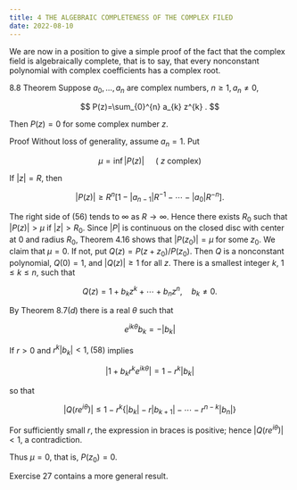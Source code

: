 ```yaml
---
title: 4 THE ALGEBRAIC COMPLETENESS OF THE COMPLEX FILED
date: 2022-08-10
---
```



We are now in a position to give a simple proof of the fact that the complex field is algebraically complete, that is to say, that every nonconstant polynomial with complex coefficients has a complex root.


$8.8$ Theorem Suppose $a_{0}, \ldots, a_{n}$ are complex numbers, $n \geq 1, a_{n} \neq 0$,

$$
P(z)=\sum_{0}^{n} a_{k} z^{k} .
$$

Then $P(z)=0$ for some complex number $z$.

Proof Without loss of generality, assume $a_{n}=1$. Put

$$
\mu=\inf |P(z)| \quad \text { ( } z \text { complex) }
$$

If $|z|=R$, then

$$
|P(z)| \geq R^{n}\left[1-\left|a_{n-1}\right| R^{-1}-\cdots-\left|a_{0}\right| R^{-n}\right] .
$$

The right side of (56) tends to $\infty$ as $R \rightarrow \infty$. Hence there exists $R_{0}$ such that $|P(z)|>\mu$ if $|z|>R_{0}$. Since $|P|$ is continuous on the closed disc with center at 0 and radius $R_{0}$, Theorem $4.16$ shows that $\left|P\left(z_{0}\right)\right|=\mu$ for some $z_{0}$.
We claim that $\mu=0$.
If not, put $Q(z)=P\left(z+z_{0}\right) / P\left(z_{0}\right)$. Then $Q$ is a nonconstant polynomial, $Q(0)=1$, and $|Q(z)| \geq 1$ for all $z$. There is a smallest integer $k$, $1 \leq k \leq n$, such that

$$
Q(z)=1+b_{k} z^{k}+\cdots+b_{n} z^{n}, \quad b_{k} \neq 0 .
$$

By Theorem $8.7(d)$ there is a real $\theta$ such that

$$
e^{i k \theta} b_{k}=-\left|b_{k}\right|
$$

If $r>0$ and $r^{k}\left|b_{k}\right|<1,(58)$ implies

$$
\left|1+b_{k} r^{k} e^{i k \theta}\right|=1-r^{k}\left|b_{k}\right|
$$

so that

$$
\left|Q\left(r e^{i \theta}\right)\right| \leq 1-r^{k}\left\{\left|b_{k}\right|-r\left|b_{k+1}\right|-\cdots-r^{n-k}\left|b_{n}\right|\right\}
$$

For sufficiently small $r$, the expression in braces is positive; hence $\left|Q\left(r e^{i \theta}\right)\right|<1$, a contradiction.

Thus $\mu=0$, that is, $P\left(z_{0}\right)=0$.

Exercise 27 contains a more general result.